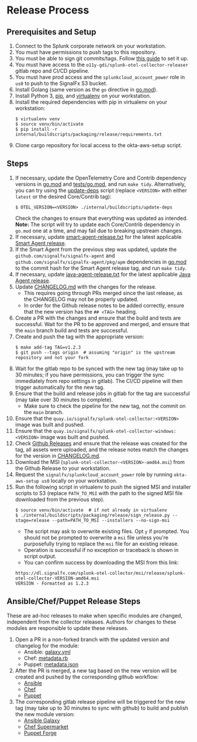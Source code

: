 # Release Process

## Prerequisites and Setup

1. Connect to the Splunk corporate network on your workstation.
1. You must have permissions to push tags to this repository.
1. You must be able to sign git commits/tags. Follow [this guide](
   https://docs.github.com/en/github/authenticating-to-github/signing-commits)
   to set it up.
1. You must have access to the `o11y-gdi/splunk-otel-collector-releaser` gitlab
   repo and CI/CD pipeline.
1. You must have prod access and the `splunkcloud_account_power` role in `us0`
   to push to the SignalFx S3 bucket.
1. Install Golang (same version as the `go` directive in [go.mod](../go.mod)).
1. Install Python 3, [pip](https://pip.pypa.io/en/stable/installing/),
   and [virtualenv](https://virtualenv.pypa.io/en/latest/) on your workstation.
1. Install the required dependencies with pip in virtualenv on your workstation:
   ```
   $ virtualenv venv
   $ source venv/bin/activate
   $ pip install -r internal/buildscripts/packaging/release/requirements.txt
   ```
1. Clone cargo repository for local access to the okta-aws-setup script.

## Steps

1. If necessary, update the OpenTelemetry Core and Contrib dependency versions
   in [go.mod](../go.mod) and [tests/go.mod](../tests/go.mod), and run
   `make tidy`.  Alternatively, you can try using the [update-deps](
   ../internal/buildscripts/update-deps) script (replace `<VERSION>` with
   either `latest` or the desired Core/Contrib tag):
   ```
   $ OTEL_VERSION=<VERSION> ./internal/buildscripts/update-deps
   ```
   Check the changes to ensure that everything was updated as intended.
   **Note:** The script will try to update each Core/Contrib dependency in
   `go.mod` one at a time, and may fail due to breaking upstream changes.
1. If necessary, update [smart-agent-release.txt](
   ../internal/buildscripts/packaging/smart-agent-release.txt) for the latest
   applicable [Smart Agent release](
   https://github.com/signalfx/signalfx-agent/releases).
1. If the Smart Agent from the previous step was updated, update the
   `github.com/signalfx/signalfx-agent` and
   `github.com/signalfx/signalfx-agent/pkg/apm` dependencies in [go.mod](
   ../go.mod) to the commit hash for the Smart Agent release tag, and run
   `make tidy`.
1. If necessary, update [java-agent-release.txt](
   ../instrumentation/packaging/java-agent-release.txt) for the latest
   applicable [Java Agent release](
   https://github.com/signalfx/splunk-otel-java/releases).
1. Update [CHANGELOG.md](../CHANGELOG.md) with the changes for the release.
   - This requires going through PRs merged since the last release, as the
   CHANGELOG may not be properly updated.
   - In order for the Github release notes to be added correctly, ensure that
   the new version has the `## <TAG>` heading.
1. Create a PR with the changes and ensure that the build and tests are
   successful.  Wait for the PR to be approved and merged, and ensure that the
   `main` branch build and tests are successful.
1. Create and push the tag with the appropriate version:
   ```
   $ make add-tag TAG=v1.2.3
   $ git push --tags origin  # assuming "origin" is the upstream repository and not your fork
   ```
1. Wait for the gitlab repo to be synced with the new tag (may take up to 30
   minutes; if you have permissions, you can trigger the sync immediately from
   repo settings in gitlab).  The CI/CD pipeline will then trigger
   automatically for the new tag.
1. Ensure that the build and release jobs in gitlab for the tag are successful
   (may take over 30 minutes to complete).
   - Make sure to check the pipeline for the new tag, not the commit on the
     `main` branch.
1. Ensure that the `quay.io/signalfx/splunk-otel-collector:<VERSION>` image
   was built and pushed.
1. Ensure that the `quay.io/signalfx/splunk-otel-collector-windows:<VERSION>`
   image was built and pushed.
1. Check [Github Releases](
   https://github.com/signalfx/splunk-otel-collector/releases/) and ensure that
   the release was created for the tag, all assets were uploaded, and the
   release notes match the changes for the version in [CHANGELOG.md](
   ../CHANGELOG.md).
1. Download the MSI (`splunk-otel-collector-<VERSION>-amd64.msi`) from the
   Github Release to your workstation.
1. Request the `signalfx/splunkcloud_account_power` role by running
   `okta-aws-setup us0` locally on your workstation.
1. Run the following script in virtualenv to push the signed MSI and installer
   scripts to S3 (replace `PATH_TO_MSI` with the path to the signed MSI file
   downloaded from the previous step).
   ```
   $ source venv/bin/activate  # if not already in virtualenv
   $ ./internal/buildscripts/packaging/release/sign_release.py --stage=release --path=PATH_TO_MSI --installers --no-sign-msi
   ```
   - The script may ask to overwrite existing files. Opt `y` if prompted. You should not
     be prompted to overwrite a `msi` file unless you're purposefully trying to
     replace the `msi` file for an existing release.
   - Operation is successful if no exception or traceback is shown in script output.
   - You can confirm success by downloading the MSI from this link:
   ```
   https://dl.signalfx.com/splunk-otel-collector/msi/release/splunk-otel-collector-VERSION-amd64.msi
   VERSION - Formatted as 1.2.3
   ```

## Ansible/Chef/Puppet Release Steps

These are ad-hoc releases to make when specific modules are changed, independent
from the collector releases. Authors for changes to these modules are responsible
to update these releases.

1. Open a PR in a non-forked branch with the updated version and changelog
   for the module:
   - Ansible: [galaxy.yml](https://github.com/signalfx/splunk-otel-collector/blob/main/deployments/ansible/galaxy.yml)
   - Chef: [metadata.rb](https://github.com/signalfx/splunk-otel-collector/blob/main/deployments/chef/metadata.rb)
   - Puppet: [metadata.json](https://github.com/signalfx/splunk-otel-collector/blob/main/deployments/puppet/metadata.json)
1. After the PR is merged, a new tag based on the new version will be created
   and pushed by the corresponding github workflow:
   - [Ansible](https://github.com/signalfx/splunk-otel-collector/actions/workflows/ansible.yml)
   - [Chef](https://github.com/signalfx/splunk-otel-collector/actions/workflows/chef.yml)
   - [Puppet](https://github.com/signalfx/splunk-otel-collector/actions/workflows/puppet.yml)
1. The corresponding gitlab release pipeline will be triggered for the new tag
   (may take up to 30 minutes to sync with github) to build and publish the
   new module version:
   - [Ansible Galaxy](https://galaxy.ansible.com/signalfx/splunk_otel_collector)
   - [Chef Supermarket](https://supermarket.chef.io/cookbooks/splunk_otel_collector)
   - [Puppet Forge](https://forge.puppet.com/modules/signalfx/splunk_otel_collector)
